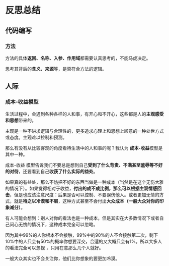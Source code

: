 # 反思总结

## 代码编写

### 方法

方法的具体**返回、名称、入参、作用域**都需要认真思考的，不能马虎决定。

思考其背后的**含义、来源**等，是否符合方法的逻辑。





## 人际

### 成本-收益模型

生活过程中，会遇到各种各样的人和事，有开心和不开心，这些都是人的**主观感受和思想**带来的。

主观是一种不讲求逻辑与合理性的，更多追求心理上和思想上顺意的一种处世方式或态度。主观难以控制和预测。

那么有没有从比较客观的角度看待生活中的人和事的呢？我认为 **成本-收益**模型是其中一种。

成本-收益 模型告诉我们不要总是想到自己**受到了什么苛责、不满甚至羞辱等不好的对待**，还要看到自己**收获了什么实际的益处**。

如果真的有益处，那么不妨把不好的东西当做是一种成本（当然是在这个无伤大雅的情况下）。如果觉得相对于收益，**付出的成不成比例，那么可以根据主观情感回击**，但是也应该注意尺度：后果是否可以控制、不要误伤他人。或者更加无情的方式，就是**待之以冷漠和不屑**，这种方式甚至不会付出**大众成本（一般大众对你的印象减分）**。

有人可能会想到：别人对你的看法也是一种成本，但是其实在大多数情况下或者自己问心无愧的情况下，这种成本完全可以忽略。

因为其中99%的人你根本不会接触，99%中的90%的人不会接触第二次，剩下10%中的人只会有50%的概率你想要深交，合适的又大概只会有1%。所以大多人的看法完全可以忽视 ，只用在意那么几个人就好。

一般大众其实也不会关注你，他们比你想象的要更加冷漠。

